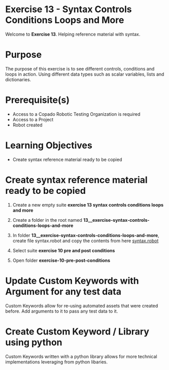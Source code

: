# Exercise 13 - Syntax Controls Conditions Loops and More

Welcome to **Exercise 13**. Helping reference material with syntax.

# Purpose

The purpose of this exercise is to see different controls, conditions and loops in action. Using different data types such as scalar variables, lists and dictionaries.

# Prerequisite(s)

- Access to a Copado Robotic Testing Organization is required
- Access to a Project
- Robot created

# Learning Objectives

- Create syntax reference material ready to be copied

# Create syntax reference material ready to be copied

1. Create a new empty suite **exercise 13 syntax controls conditions loops and more**

2. Create a folder in the root named **13__exercise-syntax-controls-conditions-loops-and-more**

3. In folder **13__exercise-syntax-controls-conditions-loops-and-more**, create file syntax.robot and copy the contents from here [syntax.robot](syntax.robot)

4. Select suite **exercise 10 pre and post conditions**

5. Open folder **exercise-10-pre-post-conditions**


# Update Custom Keywords with Argument for any test data

Custom Keywords allow for re-using automated assets that were created before. Add arguments to it to pass any test data to it.

# Create Custom Keyword / Library using python

Custom Keywords written with a python library allows for more technical implementations leveraging from python libaries.

